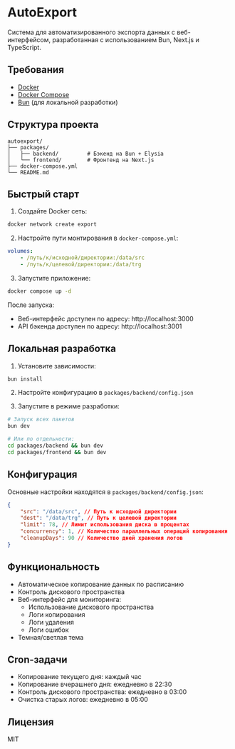 # AutoExport

Система для автоматизированного экспорта данных с веб-интерфейсом, разработанная с использованием Bun, Next.js и TypeScript.

## Требования

-   [Docker](https://www.docker.com/)
-   [Docker Compose](https://docs.docker.com/compose/)
-   [Bun](https://bun.sh/) (для локальной разработки)

## Структура проекта

```
autoexport/
├── packages/
│   ├── backend/         # Бэкенд на Bun + Elysia
│   └── frontend/        # Фронтенд на Next.js
├── docker-compose.yml
└── README.md
```

## Быстрый старт

1. Создайте Docker сеть:

```bash
docker network create export
```

2. Настройте пути монтирования в `docker-compose.yml`:

```yaml
volumes:
    - /путь/к/исходной/директории:/data/src
    - /путь/к/целевой/директории:/data/trg
```

3. Запустите приложение:

```bash
docker compose up -d
```

После запуска:

-   Веб-интерфейс доступен по адресу: http://localhost:3000
-   API бэкенда доступен по адресу: http://localhost:3001

## Локальная разработка

1. Установите зависимости:

```bash
bun install
```

2. Настройте конфигурацию в `packages/backend/config.json`

3. Запустите в режиме разработки:

```bash
# Запуск всех пакетов
bun dev

# Или по отдельности:
cd packages/backend && bun dev
cd packages/frontend && bun dev
```

## Конфигурация

Основные настройки находятся в `packages/backend/config.json`:

```json
{
    "src": "/data/src", // Путь к исходной директории
    "dest": "/data/trg", // Путь к целевой директории
    "limit": 78, // Лимит использования диска в процентах
    "concurrency": 1, // Количество параллельных операций копирования
    "cleanupDays": 90 // Количество дней хранения логов
}
```

## Функциональность

-   Автоматическое копирование данных по расписанию
-   Контроль дискового пространства
-   Веб-интерфейс для мониторинга:
    -   Использование дискового пространства
    -   Логи копирования
    -   Логи удаления
    -   Логи ошибок
-   Темная/светлая тема

## Cron-задачи

-   Копирование текущего дня: каждый час
-   Копирование вчерашнего дня: ежедневно в 22:30
-   Контроль дискового пространства: ежедневно в 03:00
-   Очистка старых логов: ежедневно в 05:00

## Лицензия

MIT
